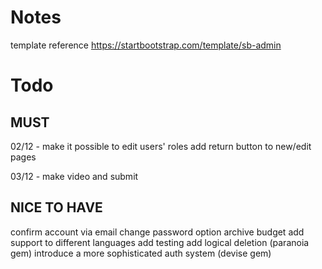 # Notes
template reference
https://startbootstrap.com/template/sb-admin

# Todo
## MUST

02/12 - make it possible to edit users' roles
        add return button to new/edit pages

03/12 - make video and submit

## NICE TO HAVE

confirm account via email
change password option
archive budget
add support to different languages
add testing
add logical deletion (paranoia gem)
introduce a more sophisticated auth system (devise gem)